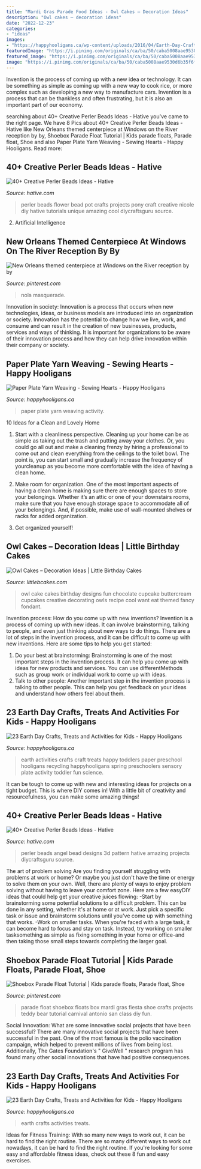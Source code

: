 ```yaml
---
title: "Mardi Gras Parade Food Ideas - Owl Cakes – Decoration Ideas"
description: "Owl cakes – decoration ideas"
date: "2022-12-23"
categories:
- "ideas"
images:
- "https://happyhooligans.ca/wp-content/uploads/2016/04/Earth-Day-Crafts-for-Kids-Feature.jpg"
featuredImage: "https://i.pinimg.com/originals/ca/ba/50/caba5008aae9530d6b35f6f117ca2307.jpg"
featured_image: "https://i.pinimg.com/originals/ca/ba/50/caba5008aae9530d6b35f6f117ca2307.jpg"
image: "https://i.pinimg.com/originals/ca/ba/50/caba5008aae9530d6b35f6f117ca2307.jpg"
---
```



Invention is the process of coming up with a new idea or technology. It can be something as simple as coming up with a new way to cook rice, or more complex such as developing a new way to manufacture cars. Invention is a process that can be thankless and often frustrating, but it is also an important part of our economy.

	

		
searching about 40+ Creative Perler Beads Ideas - Hative you've came to the right page. We have 8 Pics about 40+ Creative Perler Beads Ideas - Hative like New Orleans themed centerpiece at Windows on the River reception by by, Shoebox Parade Float Tutorial | Kids parade floats, Parade float, Shoe and also Paper Plate Yarn Weaving - Sewing Hearts - Happy Hooligans. Read more:
		
    
## 40+ Creative Perler Beads Ideas - Hative

<img loading=lazy src="https://hative.com/wp-content/uploads/2014/04/perler-beads-ideas/17-flower-pot-perler-beads.jpg" onerror="this.onerror=null;this.src='https://tse1.mm.bing.net/th?id=OIP.PpKHyO12P_RtQSamgMURVQHaMX&amp;pid=15.1';" alt="40+ Creative Perler Beads Ideas - Hative">

_Source: hative.com_

>perler beads flower bead pot crafts projects pony craft creative nicole diy hative tutorials unique amazing cool diycraftsguru source. 

	

2. Artificial Intelligence 

    
## New Orleans Themed Centerpiece At Windows On The River Reception By By

<img loading=lazy src="https://i.pinimg.com/originals/ca/ba/50/caba5008aae9530d6b35f6f117ca2307.jpg" onerror="this.onerror=null;this.src='https://tse1.mm.bing.net/th?id=OIP.QAPBRQJo1BjF9Ok4g9HzXQHaLI&amp;pid=15.1';" alt="New Orleans themed centerpiece at Windows on the River reception by by">

_Source: pinterest.com_

>nola masquerade. 

	

Innovation in society:
Innovation is a process that occurs when new technologies, ideas, or business models are introduced into an organization or society. Innovation has the potential to change how we live, work, and consume and can result in the creation of new businesses, products, services and ways of thinking. It is important for organizations to be aware of their innovation process and how they can help drive innovation within their company or society.

    
## Paper Plate Yarn Weaving - Sewing Hearts - Happy Hooligans

<img loading=lazy src="https://happyhooligans.ca/wp-content/uploads/2016/01/Paper-Plate-Yarn-Weaving-copy.jpg" onerror="this.onerror=null;this.src='https://tse4.mm.bing.net/th?id=OIP.3u8EOCtZH2Zxj0rQas9LsQAAAA&amp;pid=15.1';" alt="Paper Plate Yarn Weaving - Sewing Hearts - Happy Hooligans">

_Source: happyhooligans.ca_

>paper plate yarn weaving activity. 

	

10 Ideas for a Clean and Lovely Home
1. Start with a cleanliness perspective. Cleaning up your home can be as simple as taking out the trash and putting away your clothes. Or, you could go all out and make a cleaning frenzy by hiring a professional to come out and clean everything from the ceilings to the toilet bowl. The point is, you can start small and gradually increase the frequency of yourcleanup as you become more comfortable with the idea of having a clean home.
2. Make room for organization. One of the most important aspects of having a clean home is making sure there are enough spaces to store your belongings. Whether it’s an attic or one of your downstairs rooms, make sure that you have enough storage space to accommodate all of your belongings. And, if possible, make use of wall-mounted shelves or racks for added organization.

3. Get organized yourself!

    
## Owl Cakes – Decoration Ideas | Little Birthday Cakes

<img loading=lazy src="http://www.littlebcakes.com/wp-content/uploads/2013/08/Owl-Birthday-Cakes.jpg" onerror="this.onerror=null;this.src='https://tse4.mm.bing.net/th?id=OIP.IRAZQNnQDlc0THRUK39DBgHaE8&amp;pid=15.1';" alt="Owl Cakes – Decoration Ideas | Little Birthday Cakes">

_Source: littlebcakes.com_

>owl cake cakes birthday designs fun chocolate cupcake buttercream cupcakes creative decorating owls recipe cool want eat themed fancy fondant. 

	

Invention process: How do you come up with new inventions?
Invention is a process of coming up with new ideas. It can involve brainstorming, talking to people, and even just thinking about new ways to do things. There are a lot of steps in the invention process, and it can be difficult to come up with new inventions. Here are some tips to help you get started: 
1. Do your best at brainstorming: Brainstorming is one of the most important steps in the invention process. It can help you come up with ideas for new products and services. You can use differentMethods such as group work or individual work to come up with ideas. 
2. Talk to other people: Another important step in the invention process is talking to other people. This can help you get feedback on your ideas and understand how others feel about them. 

    
## 23 Earth Day Crafts, Treats And Activities For Kids - Happy Hooligans

<img loading=lazy src="https://happyhooligans.ca/wp-content/uploads/2016/04/23-Crafts-Treats-and-Activities-for-Earth-Day-Happy-Hooligans-.jpg" onerror="this.onerror=null;this.src='https://tse2.mm.bing.net/th?id=OIP.LLSUYq2fNnBHgIHZg9SNmAAAAA&amp;pid=15.1';" alt="23 Earth Day Crafts, Treats and Activities for Kids - Happy Hooligans">

_Source: happyhooligans.ca_

>earth activities crafts craft treats happy toddlers paper preschool hooligans recycling happyhooligans spring preschoolers sensory plate activity toddler fun science. 

	

It can be tough to come up with new and interesting ideas for projects on a tight budget. This is where DIY comes in! With a little bit of creativity and resourcefulness, you can make some amazing things!

    
## 40+ Creative Perler Beads Ideas - Hative

<img loading=lazy src="https://hative.com/wp-content/uploads/2014/04/perler-beads-ideas/40-angel-perler-beads.jpg" onerror="this.onerror=null;this.src='https://tse4.mm.bing.net/th?id=OIP.1p0xJDkgMRz-Pqb1iiiPZAHaFA&amp;pid=15.1';" alt="40+ Creative Perler Beads Ideas - Hative">

_Source: hative.com_

>perler beads angel bead designs 3d pattern hative amazing projects diycraftsguru source. 

	

The art of problem solving
Are you finding yourself struggling with problems at work or home? Or maybe you just don't have the time or energy to solve them on your own. Well, there are plenty of ways to enjoy problem solving without having to leave your comfort zone. Here are a few easyDIY ideas that could help get your creative juices flowing: 
-Start by brainstorming some potential solutions to a difficult problem. This can be done in any setting, whether it's at home or at work. Just pick a specific task or issue and brainstorm solutions until you've come up with something that works. 
-Work on smaller tasks. When you're faced with a large task, it can become hard to focus and stay on task. Instead, try working on smaller tasksomething as simple as fixing something in your home or office-and then taking those small steps towards completing the larger goal.

    
## Shoebox Parade Float Tutorial | Kids Parade Floats, Parade Float, Shoe

<img loading=lazy src="https://i.pinimg.com/736x/27/3e/5f/273e5f854f55eb0b9af5843c83518cda.jpg" onerror="this.onerror=null;this.src='https://tse3.mm.bing.net/th?id=OIP.C-m2XP5SMh4Xc_TRsE2t_AHaJ4&amp;pid=15.1';" alt="Shoebox Parade Float Tutorial | Kids parade floats, Parade float, Shoe">

_Source: pinterest.com_

>parade float shoebox floats box mardi gras fiesta shoe crafts projects teddy bear tutorial carnival antonio san class diy fun. 

	

Social Innovation: What are some innovative social projects that have been successful?
There are many innovative social projects that have been successful in the past. One of the most famous is the polio vaccination campaign, which helped to prevent millions of lives from being lost. Additionally, The Gates Foundation's " GiveWell " research program has found many other social innovations that have had positive consequences.

    
## 23 Earth Day Crafts, Treats And Activities For Kids - Happy Hooligans

<img loading=lazy src="https://happyhooligans.ca/wp-content/uploads/2016/04/Earth-Day-Crafts-for-Kids-Feature.jpg" onerror="this.onerror=null;this.src='https://tse2.mm.bing.net/th?id=OIP.HhUe_1XQQaBMO4d8zdHD-AHaLH&amp;pid=15.1';" alt="23 Earth Day Crafts, Treats and Activities for Kids - Happy Hooligans">

_Source: happyhooligans.ca_

>earth crafts activities treats. 

	

Ideas for Fitness Training: With so many new ways to work out, it can be hard to find the right routine.
There are so many different ways to work out nowadays, it can be hard to find the right routine. If you're looking for some easy and affordable fitness ideas, check out these 8 fun and easy exercises.

